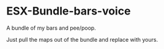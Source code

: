 # ESX-Bundle-bars-voice
A bundle of my bars and pee/poop.

Just pull the maps out of the bundle and replace with yours.
